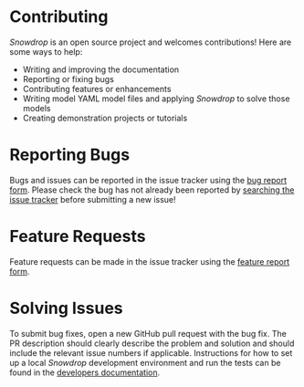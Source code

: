 # Contributing
*Snowdrop* is an open source project and welcomes contributions! Here are some ways to help:

* Writing and improving the documentation
* Reporting or fixing bugs
* Contributing features or enhancements
* Writing model YAML model files and applying *Snowdrop* to solve those models
* Creating demonstration projects or tutorials


# Reporting Bugs
Bugs and issues can be reported in the issue tracker using the [bug report form](https://github.com/gumilevskij/framework/issues/new). Please check the bug has not already been reported by [searching the issue tracker](https://github.com/gumilevskij/framework/issues) before submitting a new issue!


# Feature Requests
Feature requests can be made in the issue tracker using the [feature report form](https://github.com/gumilevskij/framework/issues/new). 


# Solving Issues
To submit bug fixes, open a new GitHub pull request with the bug fix. The PR description should clearly describe the problem and solution and should include the relevant issue numbers if applicable. Instructions for how to set up a local *Snowdrop* development environment and run the tests can be found in the [developers documentation](https://github.com/gumilevskij/Framework/tree/main/snowdrop/docs/UserGuide.pdf).
